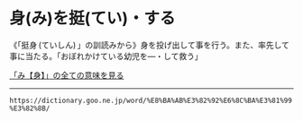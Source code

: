 # 身(み)を挺(てい)・する

《「挺身 (ていしん) 」の訓読みから》身を投げ出して事を行う。また、率先して事に当たる。「おぼれかけている幼児を―・して救う」

[「み【身】」の全ての意味を見る](https://dictionary.goo.ne.jp/word/%E8%BA%AB_%28%E3%81%BF%29/#jn-210675)

---
`https://dictionary.goo.ne.jp/word/%E8%BA%AB%E3%82%92%E6%8C%BA%E3%81%99%E3%82%8B/`